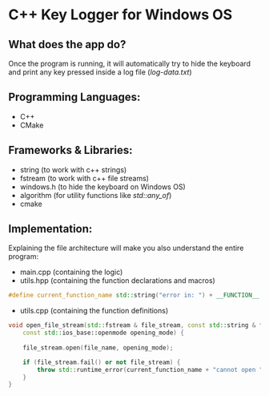 # C++ Key Logger for Windows OS

## What does the app do?
Once the program is running, it will automatically try to hide the keyboard and print any key pressed inside a log file (*log-data.txt*)

## Programming Languages:
- C++
- CMake

## Frameworks & Libraries:
- string (to work with c++ strings)
- fstream (to work with c++ file streams)
- windows.h (to hide the keyboard on Windows OS)
- algorithm (for utility functions like *std::any_of*)
- cmake

## Implementation:
Explaining the file architecture will make you also understand the entire program:
- main.cpp (containing the logic)
- utils.hpp (containing the function declarations and macros)
```c++
#define current_function_name std::string("error in: ") + __FUNCTION__ + " -> "
```
- utils.cpp (containing the function definitions)
```c++
void open_file_stream(std::fstream & file_stream, const std::string & file_name,
    const std::ios_base::openmode opening_mode) {
    
    file_stream.open(file_name, opening_mode);

    if (file_stream.fail() or not file_stream) {
        throw std::runtime_error(current_function_name + "cannot open " + file_name);
    }
}
```

